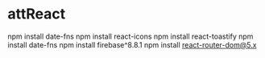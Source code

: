 # attReact

npm install date-fns
npm install react-icons
npm install react-toastify
npm install date-fns
npm install firebase^8.8.1
npm install react-router-dom@5.x
